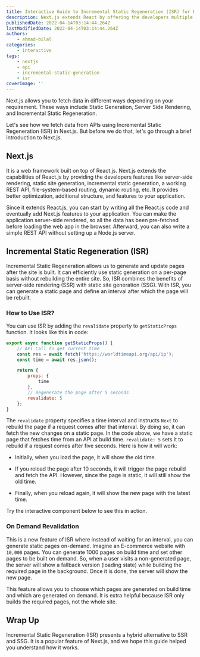 ```yaml
---
title: Interactive Guide to Incremental Static Regeneration (ISR) for Fetching APIs in Next.js
description: Next.js extends React by offering the developers multiple ways of data fetching, and Incremental Static Regeneration (ISR) is one of them. Let's see how we can fetch data from APIs using ISR.
publishedDate: 2022-04-14T03:14:44.264Z
lastModifiedDate: 2022-04-14T03:14:44.264Z
authors:
    - ahmad-bilal
categories:
    - interactive
tags:
    - nextjs
    - api
    - incremental-static-generation
    - isr
coverImage: ''
---
```


<Lead>

Next.js allows you to fetch data in different ways depending on your requirement. These ways include Static Generation, Server Side Rendering, and Incremental Static Regeneration.

</Lead>

Let's see how we fetch data from APIs using Incremental Static Regeneration (ISR) in Next.js. But before we do that, let's go through a brief introduction to Next.js.

## Next.js

It is a web framework built on top of React.js. Next.js extends the capabilities of React.js by providing the developers features like server-side rendering, static site generation, incremental static generation, a working REST API, file-system-based routing, dynamic routing, etc. It provides better optimization, additional structure, and features to your application.

Since it extends React.js, you can start by writing all the React.js code and eventually add Next.js features to your application. You can make the application server-side rendered, so all the data has been pre-fetched before loading the web app in the browser. Afterward, you can also write a simple REST API without setting up a Node.js server.

## Incremental Static Regeneration (ISR)

Incremental Static Regeneration allows us to generate and update pages after the site is built. It can efficiently use static generation on a per-page basis without rebuilding the entire site. So, ISR combines the benefits of server-side rendering (SSR) with static site generation (SSG). With ISR, you can generate a static page and define an interval after which the page will be rebuilt.

### How to Use ISR?

You can use ISR by adding the `revalidate` property to `getStaticProps` function. It looks like this in code:

```js
export async function getStaticProps() {
	// API Call to get current time
	const res = await fetch('https://worldtimeapi.org/api/ip');
	const time = await res.json();

	return {
		props: {
			time
		},
		// Regenerate the page after 5 seconds
		revalidate: 5
	};
}
```

The `revalidate` property specifies a time interval and instructs `Next` to rebuild the page if a request comes after that interval. By doing so, it can fetch the new changes on a static page. In the code above, we have a static page that fetches time from an API at build time. `revalidate: 5` sets it to rebuild if a request comes after five seconds. Here is how it will work:

-   Initially, when you load the page, it will show the old time.

-   If you reload the page after 10 seconds, it will trigger the page rebuild and fetch the API. However, since the page is static, it will still show the old time.

-   Finally, when you reload again, it will show the new page with the latest time.

Try the interactive component below to see this in action.

<LearnNext ISR />

### On Demand Revalidation

This is a new feature of ISR where instead of waiting for an interval, you can generate static pages on-demand. Imagine an E-commerce website with `10,000` pages. You can generate 1000 pages on build time and set other pages to be built on demand. So, when a user visits a non-generated page, the server will show a fallback version (loading state) while building the required page in the background. Once it is done, the server will show the new page.

This feature allows you to choose which pages are generated on build time and which are generated on demand. It is extra helpful because ISR only builds the required pages, not the whole site.

## Wrap Up

Incremental Static Regeneration (ISR) presents a hybrid alternative to SSR and SSG. It is a popular feature of Next.js, and we hope this guide helped you understand how it works.
